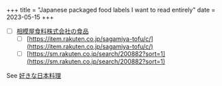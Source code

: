 +++
title = "Japanese packaged food labels I want to read entirely"
date = 2023-05-15
+++

- [ ] [相模屋食料株式会社の食品](https://sagamiya-kk.co.jp)
    - [ ] [https://item.rakuten.co.jp/sagamiya-tofu/c/](https://item.rakuten.co.jp/sagamiya-tofu/c/)
    - [ ] [https://sm.rakuten.co.jp/search/200882?sort=1](https://sm.rakuten.co.jp/search/200882?sort=1)

See [好きな日本料理](@/blog/好きな日本料理.ja.md)
